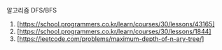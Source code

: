 알고리즘 DFS/BFS

1. [https://school.programmers.co.kr/learn/courses/30/lessons/43165]
2. [https://school.programmers.co.kr/learn/courses/30/lessons/1844]
3. [https://leetcode.com/problems/maximum-depth-of-n-ary-tree/]
